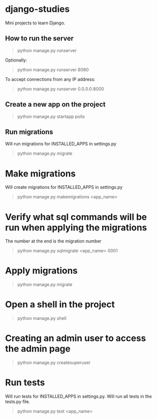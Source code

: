 # django-studies

Mini projects to learn Django.

## How to run the server

> python manage.py runserver

Optionally:

> python manage.py runserver 8080

To accept connections from any IP address:

> python manage.py runserver 0.0.0.0:8000

## Create a new app on the project

> python manage.py startapp polls

## Run migrations

Will run migrations for INSTALLED_APPS in settings.py

> python manage.py migrate

# Make migrations

Will create migrations for INSTALLED_APPS in settings.py

> python manage.py makemigrations <app_name>

# Verify what sql commands will be run when applying the migrations

The number at the end is the migration number

> python manage.py sqlmigrate <app_name> 0001

# Apply migrations

> python manage.py migrate

# Open a shell in the project

> python manage.py shell

# Creating an admin user to access the admin page

> python manage.py createsuperuser

# Run tests
Will run tests for INSTALLED_APPS in settings.py. Will run all tests in the tests.py file.

> python manage.py test <app_name>